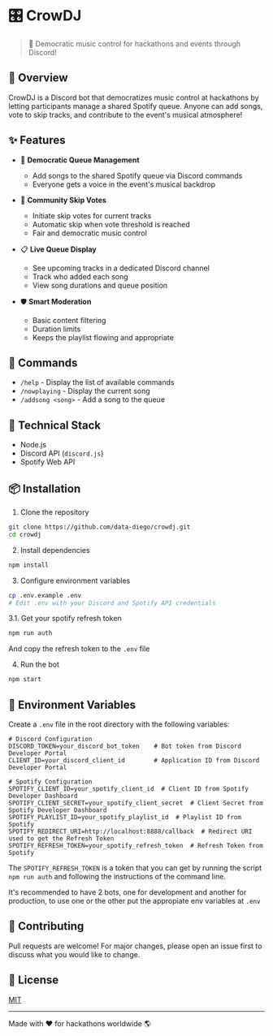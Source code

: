 # 🎛 CrowDJ

> 🎵 Democratic music control for hackathons and events through Discord!

## 🌟 Overview

CrowDJ is a Discord bot that democratizes music control at hackathons by letting participants manage a shared Spotify queue. Anyone can add songs, vote to skip tracks, and contribute to the event's musical atmosphere!

## ✨ Features

- 🎼 **Democratic Queue Management**
  - Add songs to the shared Spotify queue via Discord commands
  - Everyone gets a voice in the event's musical backdrop

- 👥 **Community Skip Votes**
  - Initiate skip votes for current tracks
  - Automatic skip when vote threshold is reached
  - Fair and democratic music control

- 📋 **Live Queue Display**
  - See upcoming tracks in a dedicated Discord channel
  - Track who added each song
  - View song durations and queue position

- 🛡️ **Smart Moderation**
  - Basic content filtering
  - Duration limits
  - Keeps the playlist flowing and appropriate

## 🤖 Commands

- `/help` - Display the list of available commands
- `/nowplaying` - Display the current song
- `/addsong <song>` - Add a song to the queue

## 🔧 Technical Stack

- Node.js
- Discord API (`discord.js`)
- Spotify Web API

## 📦 Installation

1. Clone the repository
```bash
git clone https://github.com/data-diego/crowdj.git
cd crowdj
```

2. Install dependencies
```bash
npm install
```

3. Configure environment variables
```bash
cp .env.example .env
# Edit .env with your Discord and Spotify API credentials
```

3.1. Get your spotify refresh token
```bash
npm run auth
```
And copy the refresh token to the `.env` file

4. Run the bot
```bash
npm start
```
## 🔑 Environment Variables

Create a `.env` file in the root directory with the following variables:

```env
# Discord Configuration
DISCORD_TOKEN=your_discord_bot_token    # Bot token from Discord Developer Portal
CLIENT_ID=your_discord_client_id        # Application ID from Discord Developer Portal

# Spotify Configuration
SPOTIFY_CLIENT_ID=your_spotify_client_id  # Client ID from Spotify Developer Dashboard
SPOTIFY_CLIENT_SECRET=your_spotify_client_secret  # Client Secret from Spotify Developer Dashboard
SPOTIFY_PLAYLIST_ID=your_spotify_playlist_id  # Playlist ID from Spotify
SPOTIFY_REDIRECT_URI=http://localhost:8888/callback  # Redirect URI used to get the Refresh Token
SPOTIFY_REFRESH_TOKEN=your_spotify_refresh_token  # Refresh Token from Spotify
```

The `SPOTIFY_REFRESH_TOKEN` is a token that you can get by running the script `npm run auth` and following the instructions of the command line.

It's recommended to have 2 bots, one for development and another for production, to use one or the other put the appropiate env variables at `.env`

## 🤝 Contributing

Pull requests are welcome! For major changes, please open an issue first to discuss what you would like to change.

## 📝 License

[MIT](https://choosealicense.com/licenses/mit/)

---
Made with ❤️ for hackathons worldwide 🌎